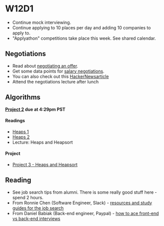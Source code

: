 # W12D1
* Continue mock interviewing.
* Continue applying to 10 places per day and adding 10 companies to apply to.
* "Applyathon" competitions take place this week. See shared calendar.

## Negotiations
* Read about [negotiating an offer][offer-negotiation].
* Get some data points for [salary negotiations][salary-data].
* You can also check out this [HackerNewsarticle][hn-negotiation-article]
* Attend the negotiations lecture after lunch

[hackreactor-article]: http://venturebeat.com/2013/08/28/the-developers-guide-to-interviewing/?utm_source=feedburner&utm_medium=feed&utm_campaign=Feed%3A+Venturebeat+(VentureBeat)
[offer-negotiation]: ../negotiating/email-negotiations.md
[salary-data]: ../negotiating/salary-data.md
[hn-negotiation-article]: https://news.ycombinator.com/item?id=3289750


## Algorithms

__[Project 2](./algorithms/w11d4/project2) due at 4:29pm PST__

#### Readings
* [Heaps 1](./algorithms/w12d1/heap-1.md)
* [Heaps 2](./algorithms/w12d1/heap-2.md)
* Lecture: Heaps and Heapsort

#### Project
* [Project 3 - Heaps and Heapsort](./algorithms/w12d1/project3)

## Reading
* See job search tips from alumni.  There is some really good stuff here - spend 2 hours.  
 * From Ronnie Chen (Software Engineer, Slack) - [resources and study guides for the job search][ronnie-tips]
 * From Daniel Babiak (Back-end engineer, Paypal) - [how to ace front-end vs back-end interviews][babiak-tips]

[ronnie-tips]: https://gist.github.com/ronnieftw/7907630469242f0999ea
[babiak-tips]: https://github.com/d-babiak/job-market-notes

[offer-negotiation]: ../negotiating/email-negotiations.md
[salary-data]: ../negotiating/salary-data.md
[hn-negotiation-article]: https://news.ycombinator.com/item?id=3289750
